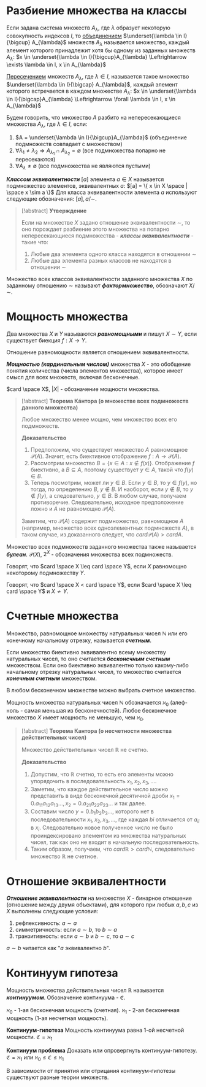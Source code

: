 # Разбиение множества на классы

Если задана система множеств $A_{\lambda}$, где $\lambda$ образует некоторую совокупность индексов $I$, то <u>объединением</u> $\underset{\lambda \in I}{\bigcup} A_{\lambda}$ множеств $A_{\lambda}$ называется множество, каждый элемент которого принадлежит хотя бы одному из заданных множеств $A_{\lambda}$:
$x \in \underset{\lambda \in I}{\bigcup}A_{\lambda} \Leftrightarrow \exists \lambda \in I, x \in A_{\lambda}$

<u>Пересечением</u> множеств $A_{\lambda}$, где $\lambda \in I$, называется такое множество $\underset{\lambda \in I}{\bigcap} A_{\lambda}$, каждый элемент которого встречается в каждом множестве $A_{\lambda}$:
$x \in \underset{\lambda \in I}{\bigcap}A_{\lambda} \Leftrightarrow \forall \lambda \in I, x \in A_{\lambda}$

Будем говорить, что множество $A$ разбито на непересекающиеся множества $A_{\lambda}$, где $\lambda \in I$, если:
1. $A = \underset{\lambda \in I}{\bigcup}A_{\lambda}$ (объединение подмножеств совпадает с множеством)
2. $\forall \lambda_{1} \neq \lambda_{2} \Rightarrow A_{\lambda_{1}} \cap A_{\lambda_{2}} = \emptyset$ (все подмножества попарно не пересекаются)
3. $\forall A_{\lambda} \neq \emptyset$ (все подмножества не являются пустыми)

***Классом эквивалентности*** $[a]$ элемента $a \in X$ называется подмножество элементов, эквивалентных $a$:
$[a] = \{ x \in X \space | \space x \sim a \}$
Для класса эквивалентности элемента $a$ используют следующие обозначения: $[a], a/\sim$.

>[!abstract] **Утверждение**
>
>Если на множестве $X$ задано отношение эквивалентности $\sim$, то оно порождает разбиение этого множества на попарно непересекающиеся подмножества - ***классы эквивалентности*** - такие что:
>1. Любые два элемента одного класса находятся в отношении $\sim$
>2. Любые два элемента разных классов не находятся в отношении $\sim$

Множество всех классов эквивалентности заданного множества $X$ по заданному отношению $\sim$ называют ***фактормножество***, обозначают $X / \sim$.
# Мощность множества

Два множества $X$ и $Y$ называются ***равномощными*** и пишут $X \sim Y$, если существует биекция $f : X \rightarrow Y$.

Отношение равномощности является отношением эквивалентности.

***Мощностью (кардинальным числом)*** множества $X$ - это обобщение понятия количества (числа элементов множества), которое имеет смысл для всех множеств, включая бесконечные.

$card \space X$, $| X |$ - обозначение мощности множества.

>[!abstract] **Теорема Кáнтора (о множестве всех подмножеств данного множества)**
>
>Любое множество менее мощно, чем множество всех его подмножеств.
>
>**Доказательство**
>
>1. Предположим, что существует множество $A$ равномощное $\mathcal{P}(A)$.
>Значит, есть биективное отображение $f : A \rightarrow \mathcal{P}(A)$.
>2. Рассмотрим множество $B = \{ x \in A : x \notin f(x) \}$.
>Отображение $f$ биективно, а $B \subseteq A$, поэтому существует $y \in A$, такой что $f(y) \in B$.
>4. Теперь посмотрим, может ли $y \in B$.
>Если $y \in B$, то $y \in f(y)$, но тогда, по определению $B$, $y \notin B$.
>И наоборот, если $y \notin B$, то $y \notin f(y)$, а следовательно, $y \in B$.
>В любом случае, получаем противоречие. Следовательно, исходное предположение ложно и $A$ не равномощно $\mathcal{P}(A)$.
>
>Заметим, что $\mathcal{P}(A)$ содержит подмножество, равномощное $A$ (например, множество всех одноэлементных подмножеств $A$), в таком случае, из доказанного следует, что $card \mathcal{P}(A) > card A$.

Множество всех подмножеств заданного множества также называется ***булеан***.
$\mathcal{P}(X)$, $2^X$ - обозначения множества всех подмножеств.

Говорят, что $card \space X \leq card \space Y$, если $X$ равномощно некоторому подмножеству $Y$.

Говорят, что $card \space X < card \space Y$, если $card \space X \leq card \space Y$ и $X \nsim Y$.
# Счетные множества

Множество, равномощное множеству натуральных чисел $\mathbb{N}$ или его конечному начальному отрезку, называется ***счетным***.

Если множество биективно эквивалентно всему множеству натуральных чисел, то оно считается ***бесконечным счетным*** множеством. Если оно биективно эквивалентно только какому-либо начальному отрезку натуральных чисел, то множество считается ***конечным счетным*** множеством.

В любом бесконечном множестве можно выбрать счетное множество.

Мощность множества натуральных чисел $\mathbb{N}$ обозначается $\aleph_{0}$ (алеф-ноль - самая меньшая из бесконечностей).
Любое бесконечное множество $X$ имеет мощность не меньшую, чем $\aleph_{0}$.

>[!abstract] **Теорема Кантора (о несчетности множества действительных чисел)**
>
>Множество действительных чисел $\mathbb{R}$ не счетно.
>
>**Доказательство**
>
>1. Допустим, что $\mathbb{R}$ счетно, то есть его элементы можно упорядочить в последовательность $x_{1}, x_{2}, x_{3}, \dots$.
>2. Заметим, что каждое действительное число можно представить в виде бесконечной десятичной дроби $x_{1} = 0.a_{11}a_{12}a_{13}\dots, x_{2}=0.a_{21}a_{22}a_{23}\dots$ и так далее.
>3. Составим число $y = 0.b_{1}b_{2}b_{3}\dots$, которого нет в последовательности $x_{1},x_{2},x_{3},\dots$, где каждая $bi$ отличается от $a_{ii}$ в $x_{i}$. Следовательно новое полученное число не было проиндексировано элементом из множества натуральных чисел, так как оно не входит в начальную последовательность.
>4. Таким образом, получаем, что $card\mathbb{R} > card\mathbb{N}$, следовательно множество $\mathbb{R}$ не счетное.
# Отношение эквивалентности

***Отношение эквивалентности*** на множестве $X$ - бинарное отношение (отношение между двумя объектами), для которого при любых $a,b,c$ из $X$ выполнены следующие условия:
1. рефлексивность: $a \sim a$
2. симметричность: если $a \sim b$, то $b \sim a$
3. транзитивность: если $a \sim b$ и $b \sim c$, то $a \sim c$

$a \sim b$ читается как "$a$ эквивалентно $b$".
# Континуум гипотеза

Мощность множества действительных чисел $\mathbb{R}$ называется ***континуумом***.
Обозначение континуума - $\mathfrak C$.

$\aleph_{0}$ - 1-ая бесконечная мощность (счетная).
$\aleph_{1}$ - 2-ая бесконечная мощность (1-ая несчетная мощность).

**Континуум-гипотеза**
Мощность континуума равна 1-ой несчетной мощности.
$\mathfrak C = \aleph_{1}$ 

**Континуум проблема**
Доказать или опровергнуть континуум-гипотезу.
$\mathfrak C = \aleph_{1}$ или $\aleph_{0} \leq \mathfrak C \leq \aleph_{1}$

В зависимости от принятия или отрицания континуум-гипотезы существуют разные теории множеств.
